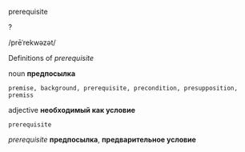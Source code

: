 prerequisite

?

/prēˈrekwəzət/

Definitions of _prerequisite_

noun
**предпосылка**

    premise, background, prerequisite, precondition, presupposition, premiss

adjective
**необходимый как условие**

    prerequisite

_prerequisite_
**предпосылка**, **предварительное условие**